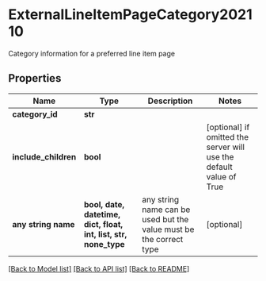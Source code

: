 # ExternalLineItemPageCategory202110

Category information for a preferred line item page

## Properties
Name | Type | Description | Notes
------------ | ------------- | ------------- | -------------
**category_id** | **str** |  | 
**include_children** | **bool** |  | [optional]  if omitted the server will use the default value of True
**any string name** | **bool, date, datetime, dict, float, int, list, str, none_type** | any string name can be used but the value must be the correct type | [optional]

[[Back to Model list]](../README.md#documentation-for-models) [[Back to API list]](../README.md#documentation-for-api-endpoints) [[Back to README]](../README.md)


